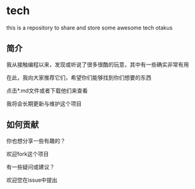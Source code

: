 # tech

this is a repository to share and store some awesome tech otakus

## 简介

我从接触编程以来，发现或听说了很多很酷的玩意，其中有一些确实非常有用

在此，我向大家推荐它们，希望你们能够找到你们想要的东西

点击*.md文件或者下载他们来查看

我将会长期更新与维护这个项目

## 如何贡献

你也想分享一些有趣的？

欢迎fork这个项目

有一些疑问或建议？

欢迎您在issue中提出
